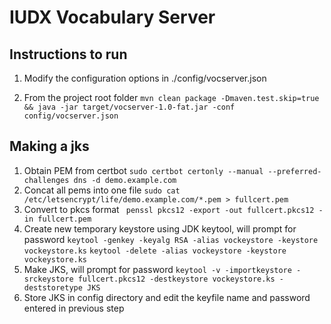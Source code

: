 # IUDX Vocabulary Server


## Instructions to run 

1. Modify the configuration options in ./config/vocserver.json

2. From the project root folder 
` mvn clean package -Dmaven.test.skip=true && java -jar target/vocserver-1.0-fat.jar -conf config/vocserver.json
`

## Making a jks 

1. Obtain PEM from certbot 
`sudo certbot certonly --manual --preferred-challenges dns -d demo.example.com`
2. Concat all pems into one file 
`sudo cat /etc/letsencrypt/life/demo.example.com/*.pem > fullcert.pem`
3. Convert to pkcs format 
` penssl pkcs12 -export -out fullcert.pkcs12 -in fullcert.pem`
4. Create new temporary keystore using JDK keytool, will prompt for password 
`keytool -genkey -keyalg RSA -alias vockeystore -keystore vockeystore.ks` 
`keytool -delete -alias vockeystore -keystore vockeystore.ks` 
5. Make JKS, will prompt for password 
`keytool -v -importkeystore -srckeystore fullcert.pkcs12 -destkeystore vockeystore.ks -deststoretype JKS`
6. Store JKS in config directory and edit the keyfile name and password entered in previous step
